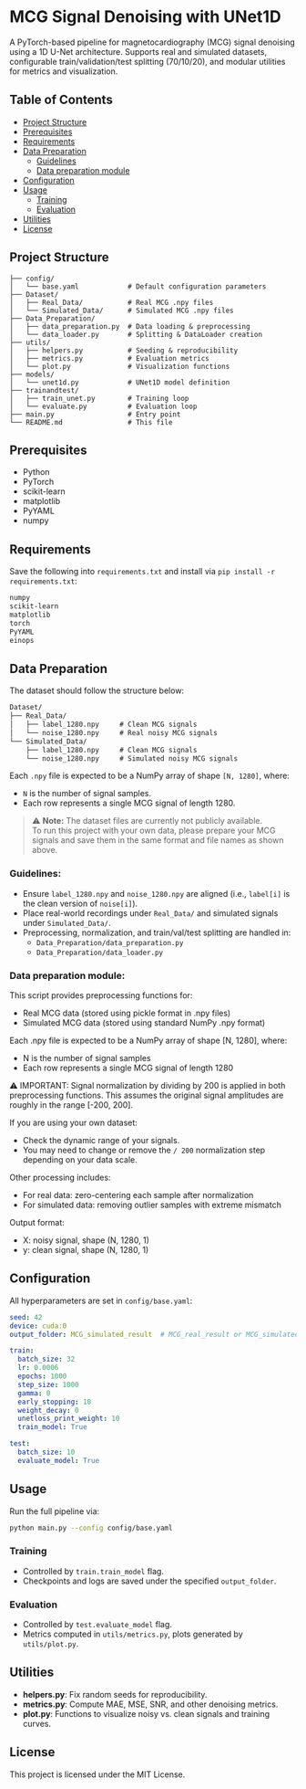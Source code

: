 # MCG Signal Denoising with UNet1D

A PyTorch-based pipeline for magnetocardiography (MCG) signal denoising using a 1D U-Net architecture. Supports real and simulated datasets, configurable train/validation/test splitting (70/10/20), and modular utilities for metrics and visualization.

## Table of Contents

* [Project Structure](#project-structure)
* [Prerequisites](#prerequisites)
* [Requirements](#Requirements)
* [Data Preparation](#data-preparation)
  * [Guidelines](#Guidelines)
  * [Data preparation module](#Data-preparation-module)
* [Configuration](#configuration)
* [Usage](#usage)
  * [Training](#training)
  * [Evaluation](#evaluation)
* [Utilities](#utilities)
* [License](#license)

## Project Structure

```text
├── config/
│   └── base.yaml            # Default configuration parameters
├── Dataset/
│   ├── Real_Data/           # Real MCG .npy files
│   └── Simulated_Data/      # Simulated MCG .npy files
├── Data_Preparation/
│   ├── data_preparation.py  # Data loading & preprocessing
│   └── data_loader.py       # Splitting & DataLoader creation
├── utils/
│   ├── helpers.py           # Seeding & reproducibility
│   ├── metrics.py           # Evaluation metrics
│   └── plot.py              # Visualization functions
├── models/
│   └── unet1d.py            # UNet1D model definition
├── trainandtest/
│   ├── train_unet.py        # Training loop
│   └── evaluate.py          # Evaluation loop
├── main.py                  # Entry point
└── README.md                # This file
```

## Prerequisites

* Python
* PyTorch
* scikit-learn
* matplotlib
* PyYAML
* numpy

## Requirements

Save the following into `requirements.txt` and install via `pip install -r requirements.txt`:

```txt
numpy
scikit-learn
matplotlib
torch
PyYAML
einops
```

## Data Preparation

The dataset should follow the structure below:

 ```txt
 Dataset/
 ├── Real_Data/
 │   ├── label_1280.npy     # Clean MCG signals
 │   └── noise_1280.npy     # Real noisy MCG signals
 └── Simulated_Data/
     ├── label_1280.npy     # Clean MCG signals
     └── noise_1280.npy     # Simulated noisy MCG signals
```

Each `.npy` file is expected to be a NumPy array of shape `[N, 1280]`, where:
- `N` is the number of signal samples.
- Each row represents a single MCG signal of length 1280.

> ⚠️ **Note:** The dataset files are currently not publicly available.  
> To run this project with your own data, please prepare your MCG signals and save them in the same format and file names as shown above.

### Guidelines:
- Ensure `label_1280.npy` and `noise_1280.npy` are aligned (i.e., `label[i]` is the clean version of `noise[i]`).
- Place real-world recordings under `Real_Data/` and simulated signals under `Simulated_Data/`.
- Preprocessing, normalization, and train/val/test splitting are handled in:
  - `Data_Preparation/data_preparation.py`
  - `Data_Preparation/data_loader.py`

### Data preparation module:

This script provides preprocessing functions for:
- Real MCG data (stored using pickle format in .npy files)
- Simulated MCG data (stored using standard NumPy .npy format)

Each .npy file is expected to be a NumPy array of shape [N, 1280], where:
- N is the number of signal samples
- Each row represents a single MCG signal of length 1280

⚠️ IMPORTANT: Signal normalization by dividing by 200 is applied in both preprocessing functions.
This assumes the original signal amplitudes are roughly in the range [-200, 200].

If you are using your own dataset:
- Check the dynamic range of your signals.
- You may need to change or remove the `/ 200` normalization step depending on your data scale.

Other processing includes:
- For real data: zero-centering each sample after normalization
- For simulated data: removing outlier samples with extreme mismatch

Output format:
- X: noisy signal, shape (N, 1280, 1)
- y: clean signal, shape (N, 1280, 1)


## Configuration

All hyperparameters are set in `config/base.yaml`:

```yaml
seed: 42
device: cuda:0
output_folder: MCG_simulated_result  # MCG_real_result or MCG_simulated_result

train:
  batch_size: 32
  lr: 0.0006
  epochs: 1000
  step_size: 1000
  gamma: 0
  early_stopping: 10
  weight_decay: 0
  unetloss_print_weight: 10
  train_model: True

test:
  batch_size: 10
  evaluate_model: True
```

## Usage

Run the full pipeline via:

```bash
python main.py --config config/base.yaml
```

### Training

* Controlled by `train.train_model` flag.
* Checkpoints and logs are saved under the specified `output_folder`.

### Evaluation

* Controlled by `test.evaluate_model` flag.
* Metrics computed in `utils/metrics.py`, plots generated by `utils/plot.py`.

## Utilities

* **helpers.py**: Fix random seeds for reproducibility.
* **metrics.py**: Compute MAE, MSE, SNR, and other denoising metrics.
* **plot.py**: Functions to visualize noisy vs. clean signals and training curves.

## License

This project is licensed under the MIT License.
